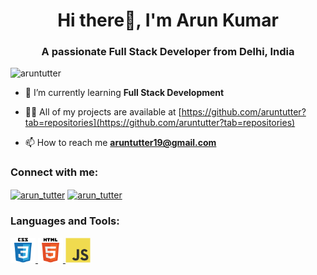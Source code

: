 <h1 align="center">Hi there👋, I'm Arun Kumar</h1>
<h3 align="center">A passionate Full Stack Developer from Delhi, India</h3>
<!-- <img align="right" alt="coding" width="400" src="https://media.tenor.com/YNqsJbmb_yMAAAAd/coding.gif"> -->

<p align="left"> <img src="https://komarev.com/ghpvc/?username=aruntutter&label=Profile%20views&color=0e75b6&style=flat" alt="aruntutter" /> </p>

- 🌱 I’m currently learning **Full Stack Development**

- 👨‍💻 All of my projects are available at [https://github.com/aruntutter?tab=repositories](https://github.com/aruntutter?tab=repositories)

- 📫 How to reach me **aruntutter19@gmail.com**

<h3 align="left">Connect with me:</h3>
<p align="left">
<a href="https://instagram.com/arun_tutter" target="blank"><img align="center" src="https://raw.githubusercontent.com/rahuldkjain/github-profile-readme-generator/master/src/images/icons/Social/instagram.svg" alt="arun_tutter" height="30" width="40" /></a>
<a href="https://www.youtube.com/c/arun_tutter" target="blank"><img align="center" src="https://raw.githubusercontent.com/rahuldkjain/github-profile-readme-generator/master/src/images/icons/Social/youtube.svg" alt="arun_tutter" height="30" width="40" /></a>
</p>

<h3 align="left">Languages and Tools:</h3>
<p align="left"> <a href="https://www.w3schools.com/css/" target="_blank" rel="noreferrer"> <img src="https://raw.githubusercontent.com/devicons/devicon/master/icons/css3/css3-original-wordmark.svg" alt="css3" width="40" height="40"/> </a> <a href="https://www.w3.org/html/" target="_blank" rel="noreferrer"> <img src="https://raw.githubusercontent.com/devicons/devicon/master/icons/html5/html5-original-wordmark.svg" alt="html5" width="40" height="40"/> </a> <a href="https://developer.mozilla.org/en-US/docs/Web/JavaScript" target="_blank" rel="noreferrer"> <img src="https://raw.githubusercontent.com/devicons/devicon/master/icons/javascript/javascript-original.svg" alt="javascript" width="40" height="40"/> </a> </p>

<!-- <p><img align="center" src="https://github-readme-stats.vercel.app/api/top-langs?username=aruntutter&show_icons=true&locale=en&layout=compact" alt="aruntutter" /></p>

<p><img align="center" src="https://github-readme-streak-stats.herokuapp.com/?user=aruntutter&" alt="aruntutter" /></p> -->
